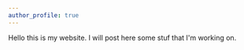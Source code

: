 ```yaml
---
author_profile: true
---
```

Hello this is my website.
I will post here some stuf that I'm working on.

